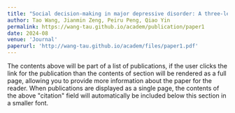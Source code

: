 ```yaml
---
title: "Social decision-making in major depressive disorder: A three-level meta-analysis"
author: Tao Wang, Jianmin Zeng, Peiru Peng, Qiao Yin
permalink: https://wang-tau.github.io/academ/publication/paper1
date: 2024-08
venue: 'Journal'
paperurl: 'http://wang-tau.github.io/academ/files/paper1.pdf'
---
```


The contents above will be part of a list of publications, if the user clicks the link for the publication than the contents of section will be rendered as a full page, allowing you to provide more information about the paper for the reader. When publications are displayed as a single page, the contents of the above "citation" field will automatically be included below this section in a smaller font.
